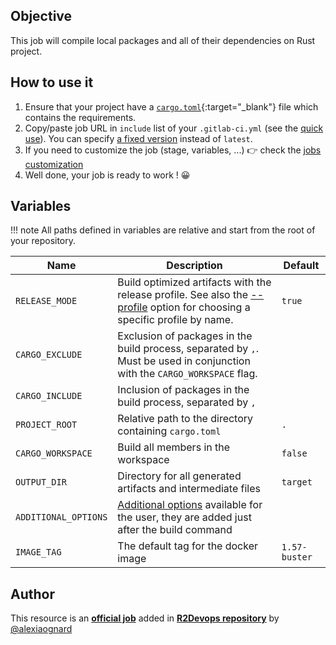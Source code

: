 ## Objective

This job will compile local packages and all of their dependencies on Rust project.

## How to use it

1. Ensure that your project have a [`cargo.toml`](https://doc.rust-lang.org/cargo/reference/manifest.html){:target="_blank"} file which contains the requirements.
1. Copy/paste job URL in `include` list of your `.gitlab-ci.yml` (see the [quick use](https://docs.r2devops.io/get-started/use-templates/#use-a-template)). You can specify [a fixed version](https://docs.r2devops.io/get-started/use-templates/#versioning) instead of `latest`.
1. If you need to customize the job (stage, variables, ...) 👉 check the [jobs
   customization](https://docs.r2devops.io/get-started/use-templates/#job-templates-customization)
1. Well done, your job is ready to work ! 😀

## Variables

!!! note
    All paths defined in variables are relative and start from the root of your
    repository.

| Name | Description | Default |
| ---- | ----------- | ------- |
| `RELEASE_MODE` | Build optimized artifacts with the release profile. See also the [--profile](https://doc.rust-lang.org/cargo/commands/cargo-build.html#compilation-options) option for choosing a specific profile by name. | `true` |
| `CARGO_EXCLUDE` | Exclusion of packages in the build process, separated by `,`. Must be used in conjunction with the `CARGO_WORKSPACE` flag. | ` ` |
| `CARGO_INCLUDE` | Inclusion of packages in the build process, separated by `,` | ` ` |
| `PROJECT_ROOT` | Relative path to the directory containing `cargo.toml` | `.` |
| `CARGO_WORKSPACE` | Build all members in the workspace | `false` |
| `OUTPUT_DIR` | Directory for all generated artifacts and intermediate files | `target` |
| `ADDITIONAL_OPTIONS` | [Additional options](https://doc.rust-lang.org/cargo/commands/cargo-build.html) available for the user, they are added just after the build command | ` ` |
| `IMAGE_TAG` | The default tag for the docker image | `1.57-buster`  |



## Author
This resource is an **[official job](https://docs.r2devops.io/get-started/faq/#use-a-template)** added in [**R2Devops repository**](https://gitlab.com/r2devops/hub) by [@alexiaognard](https://gitlab.com/alexiaognard)
